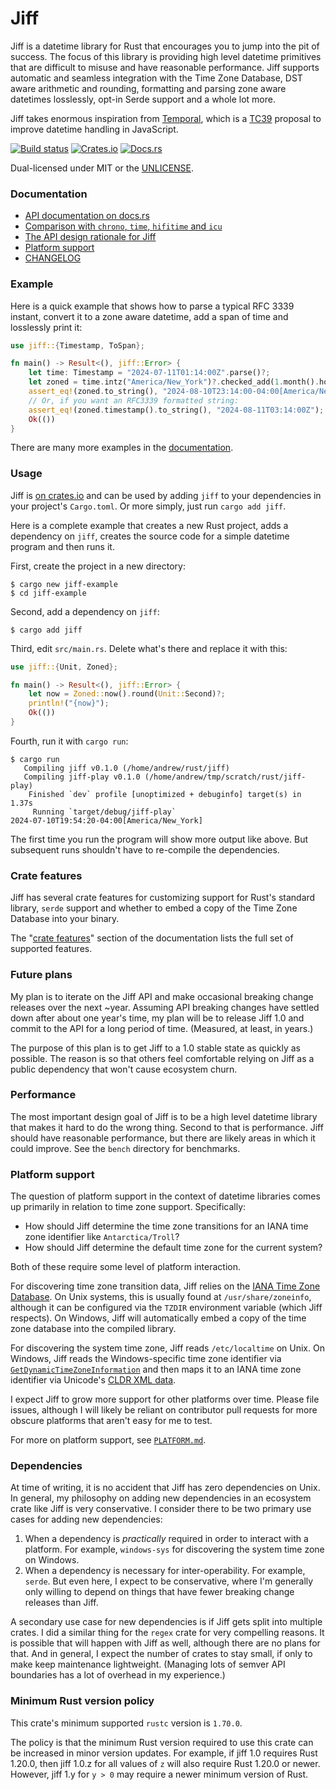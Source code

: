 Jiff
====
Jiff is a datetime library for Rust that encourages you to jump into the
pit of success. The focus of this library is providing high level datetime
primitives that are difficult to misuse and have reasonable performance. Jiff
supports automatic and seamless integration with the Time Zone Database, DST
aware arithmetic and rounding, formatting and parsing zone aware datetimes
losslessly, opt-in Serde support and a whole lot more.

Jiff takes enormous inspiration from [Temporal], which is a [TC39] proposal to
improve datetime handling in JavaScript.

[![Build status](https://github.com/BurntSushi/jiff/workflows/ci/badge.svg)](https://github.com/BurntSushi/jiff/actions)
[![Crates.io](https://img.shields.io/crates/v/jiff.svg)](https://crates.io/crates/jiff)
[![Docs.rs](https://img.shields.io/docsrs/jiff)](https://docs.rs/jiff)

Dual-licensed under MIT or the [UNLICENSE](https://unlicense.org/).

[TC39]: https://tc39.es/
[Temporal]: https://tc39.es/proposal-temporal/docs/index.html

### Documentation

* [API documentation on docs.rs](https://docs.rs/jiff)
* [Comparison with `chrono`, `time`, `hifitime` and `icu`](COMPARE.md)
* [The API design rationale for Jiff](DESIGN.md)
* [Platform support](PLATFORM.md)
* [CHANGELOG](CHANGELOG.md)

### Example

Here is a quick example that shows how to parse a typical RFC 3339 instant,
convert it to a zone aware datetime, add a span of time and losslessly print
it:

```rust
use jiff::{Timestamp, ToSpan};

fn main() -> Result<(), jiff::Error> {
    let time: Timestamp = "2024-07-11T01:14:00Z".parse()?;
    let zoned = time.intz("America/New_York")?.checked_add(1.month().hours(2))?;
    assert_eq!(zoned.to_string(), "2024-08-10T23:14:00-04:00[America/New_York]");
    // Or, if you want an RFC3339 formatted string:
    assert_eq!(zoned.timestamp().to_string(), "2024-08-11T03:14:00Z");
    Ok(())
}
```

There are many more examples in the [documentation](https://docs.rs/jiff).

### Usage

Jiff is [on crates.io](https://crates.io/crates/jiff) and can be
used by adding `jiff` to your dependencies in your project's `Cargo.toml`.
Or more simply, just run `cargo add jiff`.

Here is a complete example that creates a new Rust project, adds a dependency
on `jiff`, creates the source code for a simple datetime program and then runs
it.

First, create the project in a new directory:

```text
$ cargo new jiff-example
$ cd jiff-example
```

Second, add a dependency on `jiff`:

```text
$ cargo add jiff
```

Third, edit `src/main.rs`. Delete what's there and replace it with this:

```rust
use jiff::{Unit, Zoned};

fn main() -> Result<(), jiff::Error> {
    let now = Zoned::now().round(Unit::Second)?;
    println!("{now}");
    Ok(())
}
```

Fourth, run it with `cargo run`:

```text
$ cargo run
   Compiling jiff v0.1.0 (/home/andrew/rust/jiff)
   Compiling jiff-play v0.1.0 (/home/andrew/tmp/scratch/rust/jiff-play)
    Finished `dev` profile [unoptimized + debuginfo] target(s) in 1.37s
     Running `target/debug/jiff-play`
2024-07-10T19:54:20-04:00[America/New_York]
```

The first time you run the program will show more output like above. But
subsequent runs shouldn't have to re-compile the dependencies.

### Crate features

Jiff has several crate features for customizing support for Rust's standard
library, `serde` support and whether to embed a copy of the Time Zone Database
into your binary.

The "[crate features](https://docs.rs/jiff/#crate-features)" section of the
documentation lists the full set of supported features.

### Future plans

My plan is to iterate on the Jiff API and make occasional breaking change
releases over the next ~year. Assuming API breaking changes have settled down
after about one year's time, my plan will be to release Jiff 1.0 and commit to
the API for a long period of time. (Measured, at least, in years.)

The purpose of this plan is to get Jiff to a 1.0 stable state as quickly as
possible. The reason is so that others feel comfortable relying on Jiff as
a public dependency that won't cause ecosystem churn.

### Performance

The most important design goal of Jiff is to be a high level datetime library
that makes it hard to do the wrong thing. Second to that is performance. Jiff
should have reasonable performance, but there are likely areas in which it
could improve. See the `bench` directory for benchmarks.

### Platform support

The question of platform support in the context of datetime libraries comes up
primarily in relation to time zone support. Specifically:

* How should Jiff determine the time zone transitions for an IANA time zone
identifier like `Antarctica/Troll`?
* How should Jiff determine the default time zone for the current system?

Both of these require some level of platform interaction.

For discovering time zone transition data, Jiff relies on the
[IANA Time Zone Database]. On Unix systems, this is usually found at
`/usr/share/zoneinfo`, although it can be configured via the `TZDIR`
environment variable (which Jiff respects). On Windows, Jiff will automatically
embed a copy of the time zone database into the compiled library.

For discovering the system time zone, Jiff reads `/etc/localtime` on Unix. On
Windows, Jiff reads the Windows-specific time zone identifier via
[`GetDynamicTimeZoneInformation`] and then maps it to an IANA time zone
identifier via Unicode's [CLDR XML data].

I expect Jiff to grow more support for other platforms over time. Please file
issues, although I will likely be reliant on contributor pull requests for more
obscure platforms that aren't easy for me to test.

For more on platform support, see [`PLATFORM.md`](PLATFORM.md).

[IANA Time Zone Database]: https://en.wikipedia.org/wiki/Tz_database
[`GetDynamicTimeZoneInformation`]: https://learn.microsoft.com/en-us/windows/win32/api/timezoneapi/nf-timezoneapi-getdynamictimezoneinformation
[CLDR XML data]: https://github.com/unicode-org/cldr/raw/main/common/supplemental/windowsZones.xml

### Dependencies

At time of writing, it is no accident that Jiff has zero dependencies on Unix.
In general, my philosophy on adding new dependencies in an ecosystem crate like
Jiff is very conservative. I consider there to be two primary use cases for
adding new dependencies:

1. When a dependency is _practically_ required in order to interact with a
platform. For example, `windows-sys` for discovering the system time zone on
Windows.
2. When a dependency is necessary for inter-operability. For example, `serde`.
But even here, I expect to be conservative, where I'm generally only willing
to depend on things that have fewer breaking change releases than Jiff.

A secondary use case for new dependencies is if Jiff gets split into multiple
crates. I did a similar thing for the `regex` crate for very compelling
reasons. It is possible that will happen with Jiff as well, although there are
no plans for that. And in general, I expect the number of crates to stay small,
if only to make keep maintenance lightweight. (Managing lots of semver API
boundaries has a lot of overhead in my experience.)

### Minimum Rust version policy

This crate's minimum supported `rustc` version is `1.70.0`.

The policy is that the minimum Rust version required to use this crate can be
increased in minor version updates. For example, if jiff 1.0 requires Rust
1.20.0, then jiff 1.0.z for all values of `z` will also require Rust 1.20.0 or
newer. However, jiff 1.y for `y > 0` may require a newer minimum version of
Rust.
